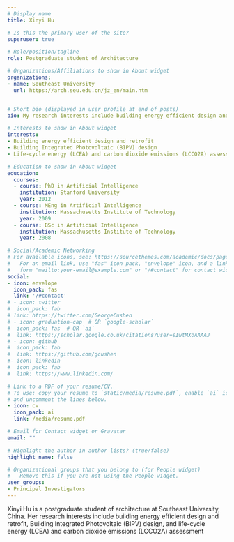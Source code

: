 ```yaml
---
# Display name
title: Xinyi Hu

# Is this the primary user of the site?
superuser: true

# Role/position/tagline
role: Postgraduate student of Architecture

# Organizations/Affiliations to show in About widget
organizations:
- name: Southeast University
  url: https://arch.seu.edu.cn/jz_en/main.htm


# Short bio (displayed in user profile at end of posts)
bio: My research interests include building energy efficient design and retrofit, Building Integrated Photovoltaic (BIPV) design, and life-cycle energy (LCEA) and carbon dioxide emissions (LCCO2A) assessment.

# Interests to show in About widget
interests:
- Building energy efficient design and retrofit
- Building Integrated Photovoltaic (BIPV) design
- Life-cycle energy (LCEA) and carbon dioxide emissions (LCCO2A) assessment

# Education to show in About widget
education:
  courses:
  - course: PhD in Artificial Intelligence
    institution: Stanford University
    year: 2012
  - course: MEng in Artificial Intelligence
    institution: Massachusetts Institute of Technology
    year: 2009
  - course: BSc in Artificial Intelligence
    institution: Massachusetts Institute of Technology
    year: 2008

# Social/Academic Networking
# For available icons, see: https://sourcethemes.com/academic/docs/page-builder/#icons
#   For an email link, use "fas" icon pack, "envelope" icon, and a link in the
#   form "mailto:your-email@example.com" or "/#contact" for contact widget.
social:
- icon: envelope
  icon_pack: fas
  link: '/#contact'
# - icon: twitter
#  icon_pack: fab
# link: https://twitter.com/GeorgeCushen
# - icon: graduation-cap  # OR `google-scholar`
#  icon_pack: fas  # OR `ai`
#  link: https://scholar.google.co.uk/citations?user=sIwtMXoAAAAJ
# - icon: github
#  icon_pack: fab
#  link: https://github.com/gcushen
#- icon: linkedin
#  icon_pack: fab
#  link: https://www.linkedin.com/

# Link to a PDF of your resume/CV.
# To use: copy your resume to `static/media/resume.pdf`, enable `ai` icons in `params.toml`, 
# and uncomment the lines below.
- icon: cv
  icon_pack: ai
  link: /media/resume.pdf

# Email for Contact widget or Gravatar
email: ""

# Highlight the author in author lists? (true/false)
highlight_name: false

# Organizational groups that you belong to (for People widget)
#   Remove this if you are not using the People widget.
user_groups:
- Principal Investigators
---
```


Xinyi Hu is a postgraduate student of architecture at Southeast University, China. Her research interests include building energy efficient design and retrofit, Building Integrated Photovoltaic (BIPV) design, and life-cycle energy (LCEA) and carbon dioxide emissions (LCCO2A) assessment
